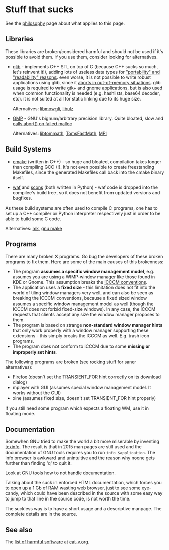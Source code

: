 Stuff that sucks
================
See the [philosophy](http://suckless.org/philosophy) page about what
applies to this page.

Libraries
---------
These libraries are broken/considered harmful and should not be used if it's
possible to avoid them. If you use them, consider looking for alternatives.

* [glib][1] - implements C++ STL on top of C (because C++ sucks so much, let's
  reinvent it!), adding lots of useless data types for
  ["portability" and "readability" reasons][2].
  even worse, it is not possible to write robust applications using glib,
  since it [aborts in out-of-memory situations][8].
  glib usage is required to write gtk+ and gnome applications, but is also used
  when common functionality is needed (e.g. hashlists, base64 decoder, etc).
  it is not suited at all for static linking due to its huge size.

  Alternatives: [libmowgli][9], [libulz][10]

* [GMP][3] - GNU's bignum/arbitrary precision library. Quite bloated, slow and
  [calls abort() on failed malloc][4]

  Alternatives: [libtommath][5], [TomsFastMath][6], [MPI][7]


[1]: http://library.gnome.org/devel/glib/
[2]: http://library.gnome.org/devel/glib/unstable/glib-Basic-Types.html (glib Basic Types)
[3]: http://gmplib.org/ (The GNU Multiple Precision Arithmetic Library)
[4]: http://gmplib.org:8000/gmp/file/14cd74efb9de/memory.c#l44 "GMP calls abort() on failed malloc()"
[5]: http://libtom.org/?page=features&newsitems=5&whatfile=ltm
[6]: http://libtom.org/?page=features&newsitems=5&whatfile=tfm
[7]: http://spinning-yarns.org/michael/mpi/
[8]: https://bugzilla.gnome.org/show_bug.cgi?id=674446
[9]: https://github.com/atheme/libmowgli-2
[10]: https://github.com/rofl0r/libulz

Build Systems
-------------

* [cmake][11] (written in C++) - so huge and bloated, compilation takes longer
  than compiling GCC (!).
  It's not even possible to create freestanding Makefiles, since the generated
  Makefiles call back into the cmake binary itself.

* [waf][12] and [scons][13] (both written in Python) - waf code is dropped
  into the compilee's build tree, so it does not benefit from updated versions
  and bugfixes.

As these build systems are often used to compile C programs, one has to set up a
C++ compiler or Python interpreter respectively just in order to be able to build
some C code.

Alternatives: [mk][14], [gnu make][15]

[11]: http://www.cmake.org/
[12]: https://code.google.com/p/waf/
[13]: http://www.scons.org/
[14]: http://doc.cat-v.org/plan_9/4th_edition/papers/mk
[15]: https://www.gnu.org/software/make/

Programs
--------
There are many broken X programs. Go bug the developers of these broken
programs to fix them. Here are some of the main causes of this brokenness:

* The program **assumes a specific window management model**, e.g.
  assumes you are using a WIMP-window manager like those
  found in KDE or Gnome. This assumption breaks the
  [ICCCM conventions][icccm].
* The application uses a **fixed size** - this limitation does not fit
  into the world of tiling window managers very well, and can also be
  seen as breaking the ICCCM conventions, because a fixed sized window
  assumes a specific window management model as well (though the ICCCM
  does not forbid fixed-size windows). In any case, the ICCCM requests
  that clients accept any size the window manager proposes to them.
* The program is based on strange **non-standard window manager
  hints** that only work properly with a window manager supporting these
  extensions - this simply breaks the ICCCM as well. E.g. trash icon
  programs.
* The program does not conform to ICCCM due to some **missing or
  improperly set hints**.

The following programs are broken (see [rocking stuff](/rocks) for saner alternatives):

* [Firefox](http://www.mozilla.org/products/firefox) (doesn't set the TRANSIENT\_FOR
  hint correctly on its download dialog)
* mplayer with GUI (assumes special window management model. It works without the GUI)
* xine (assumes fixed size, doesn't set TRANSIENT\_FOR hint properly)

If you still need some program which expects a floating WM, use it in
floating mode.

Documentation
-------------
Somewhen GNU tried to make the world a bit more miserable by inventing
[texinfo][texinfo]. The result is that in 2015 man pages are still used and
the documentation of GNU tools requires you to run `info $application`. The
info browser is awkward and unintuitive and the reason why noone gets further
than finding 'q' to quit it.

Look at GNU tools how to not handle documentation.

Talking about the suck in enforced HTML documentation, which forces you to open
up a 1 Gb of RAM wasting web browser, just to see some eye-candy, which could
have been described in the source with some easy way to jump to that line in
the source code, is not worth the time.

The suckless way is to have a short usage and a descriptive manpage. The
complete details are in the source.

See also
--------

The [list of harmful software](http://harmful.cat-v.org/software/) at [cat-v.org](http://cat-v.org).

[aterm-ml-post]: http://lists.suckless.org/dev/1102/7141.html
[st]:     http://st.suckless.org/
[uuterm]: http://etalabs.net/uuterm.html
[icccm]:  http://tronche.com/gui/x/icccm/
[texinfo]: https://www.gnu.org/software/texinfo/

